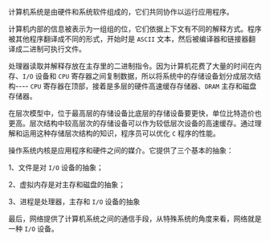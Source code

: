 
计算机系统是由硬件和系统软件组成的，它们共同协作以运行应用程序。



计算机内部的信息被表示为一组组的位，它们依据上下文有不同的解释方式。程序被其他程序翻译成不同的形式，开始时是 `ASCII` 文本，然后被编译器和链接器翻译成二进制可执行文件。



处理器读取并解释存放在主存里的二进制指令。因为计算机花费了大量的时间在内存、`I/O` 设备和 `CPU` 寄存器之间复制数据，所以将系统中的存储设备划分成层次结构---- `CPU` 寄存器在顶部，接着是多层的硬件高速缓存存储器、`DRAM` 主存和磁盘存储器。



在层次模型中，位于最高层的存储设备比底层的存储设备要更快，单位比特造价也更高。层次结构中较高层次的存储设备可以作为较低层次设备的高速缓存。通过理解和运用这种存储层次结构的知识，程序员可以优化 `C` 程序的性能。



操作系统内核是应用程序和硬件之间的媒介。它提供了三个基本的抽象：



1、文件是对 `I/O` 设备的抽象；

2、虚拟内存是对主存和磁盘的抽象；

3、进程是处理器，主存和 `I/O` 设备的抽象



最后，网络提供了计算机系统之间的通信手段，从特殊系统的角度来看，网络就是一种 `I/O` 设备。